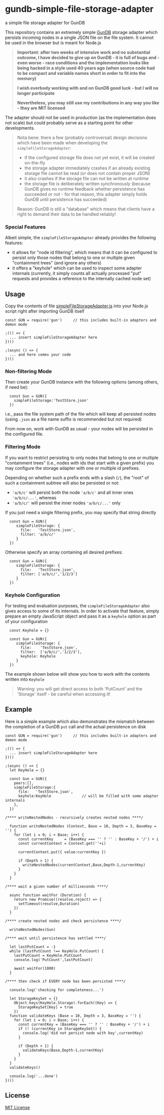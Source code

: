 # gundb-simple-file-storage-adapter #

a simple file storage adapter for GunDB

This repository contains an extremely simple [GunDB](https://github.com/amark/gun) storage adapter which persists incoming nodes in a single JSON file on the file system. It cannot be used in the browser but is meant for Node.js

> **Important: after two weeks of intensive work and no substantial outcome, I have decided to give up on GunDB - it is full of bugs and - even worse - race conditions and the implementation looks like being hacked in a style used 40 years ago (when source code had to be compact and variable names short in order to fit into the memory)**
> 
> **I wish everbody working with and on GunDB good luck - but I will no longer participate**
>
> **Nevertheless, you may still use my contributions in any way you like - they are MIT licensed**

The adapter should not be used in production (as the implementation does not scale) but could probably serve as a starting point for other developments.

> Nota bene: there a few (probably controversal) design decisions which have been made when developing the `simpleFileStorageAdapter`:
>
> * if the configured storage file does not yet exist, it will be created on-the-fly
> * the storage adapter immediately crashes if an already existing storage file cannot be read (or does not contain proper JSON)
> * it also crashes if the storage file can not be written at runtime
> * the storage file is deliberately written _synchronously_ (because GunDB gives no runtime feedback whether persistence has succeeded or not - for that reason, this adapter simply holds GunDB until persistence has succeeded)
>
> Reason: GunDB is still a "database" which means that clients have a right to demand their data to be handled reliably!

### Special Features ###

Albeit simple, the `simpleFileStorageAdapter` already provides the following features:

* it allows for "node id filtering", which means that it can be configured to persist only those nodes that belong to one or multiple given "containment trees" (and ignore any others)
* it offers a "keyhole" which can be used to inspect some adapter internals (currently, it simply counts all actually processed "put" requests and provides a reference to the internally cached node set)

## Usage ##

Copy the contents of file [simpleFileStorageAdapter.js](./src/simpleFileStorageAdapter.js) into your Node.js script right after importing GunDB itself

```
const GUN = require('gun')     // this includes built-in adapters and demon mode

;(() => {
  ... insert simpleFileStorageAdapter here
})()

;(async () => {
  ... and here comes your code
})()
```

### Non-filtering Mode ###

Then create your GunDB instance with the following options (among others, if need be):

```
  const Gun = GUN({
    simpleFileStorage:'TestStore.json'
  })
```

i.e., pass the file system path of the file which will keep all persisted nodes (using `.json` as a file name suffix is recommended but not required)

From now on, work with GunDB as usual - your nodes will be persisted in the configured file.

### Filtering Mode ###

If you want to restrict persisting to only nodes that belong to one or multiple "containment trees" (i.e., nodes with ids that start with a given prefix) you may configure the storage adapter with one or multiple id prefixes.

Depending on whether such a prefix ends with a slash (`/`), the "root" of such a containment subtree will also be persisted or not:

* `'a/b/c'` will persist both the node `'a/b/c'` and all inner ones `'a/b/c/...'`, whereas
* `'a/b/c/'` will persist the inner nodes `'a/b/c/...'` only

If you just need a single filtering prefix, you may specify that string directly

```
  const Gun = GUN({
     simpleFileStorage: {
       file:   'TestStore.json',
       filter: 'a/b/c/'
     }
  })
```

Otherwise specify an array containing all desired prefixes:

```
  const Gun = GUN({
     simpleFileStorage: {
       file:   'TestStore.json',
       filter: ['a/b/c/','1/2/3']
     }
  })
```

### Keyhole Configuration ###

For testing and evaluation purposes, the `simpleFileStorageAdapter` also gives access to some of its internals. In order to activate that feature, simply prepare an empty JavaScript object and pass it as a `keyhole` option as part of your configuration

```
  const Keyhole = {}
  
  const Gun = GUN({
     simpleFileStorage: {
       file:    'TestStore.json',
       filter:  ['a/b/c/','1/2/3'],
       keyhole: Keyhole
     }
  })
```

The example shown below will show you how to work with the contents written into `Keyhole`

> Warning: you will get direct access to both 'PutCount' and the 'Storage' itself - be careful when accessing it!

## Example ##

Here is a simple example which also demonstrates the mismatch between the completion of a GunDB `put` call and the actual persistence on disk

```
const GUN = require('gun')     // this includes built-in adapters and demon mode

;(() => {
  ... insert simpleFileStorageAdapter here
})()

;(async () => {
  let KeyHole = {}

  const Gun = GUN({
    peers:[],
    simpleFileStorage:{
      file:   'TestStore.json',
      keyhole:KeyHole              // will be filled with some adapter internals
    },
  })

/**** writeNestedNodes - recursively creates nested nodes ****/

  function writeNestedNodes (Context, Base = 10, Depth = 3, BaseKey = '') {
    for (let i = 0; i < Base; i++) {
      const currentKey     = (BaseKey === '' ? '' : BaseKey + '/') + i
      const currentContext = Context.get(''+i)

      currentContext.put({ value:currentKey })

      if (Depth > 1) {
        writeNestedNodes(currentContext,Base,Depth-1,currentKey)
      }
    }
  }

/**** wait a given number of milliseconds ****/

  async function waitFor (Duration) {
    return new Promise((resolve,reject) => {
      setTimeout(resolve,Duration)
    })
  }

/**** create nested nodes and check persistence ****/

  writeNestedNodes(Gun)

/**** wait until persistence has settled ****/

  let lastPutCount = -1
  while (lastPutCount !== KeyHole.PutCount) {
    lastPutCount = KeyHole.PutCount
    console.log('PutCount',lastPutCount)

    await waitFor(1000)
  }

/**** then check if EVERY node has been persisted ****/

  console.log('checking for completeness...')

  let StorageKeySet = {}
    Object.keys(KeyHole.Storage).forEach((Key) => {
      StorageKeySet[Key] = true
    })
  function validateKeys (Base = 10, Depth = 3, BaseKey = '') {
    for (let i = 0; i < Base; i++) {
      const currentKey = (BaseKey === '' ? '' : BaseKey + '/') + i
      if (! (currentKey in StorageKeySet)) {
        console.log('did not persist node with key',currentKey)
      }

      if (Depth > 1) {
        validateKeys(Base,Depth-1,currentKey)
      }
    }
  }
  validateKeys()

  console.log('...done')
})()
```

## License ##

[MIT License](LICENSE.md)
